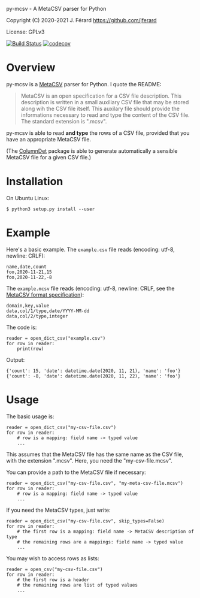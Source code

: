 py-mcsv - A MetaCSV parser for Python

Copyright (C) 2020-2021 J. Férard <https://github.com/jferard>

License: GPLv3

[![Build Status](https://travis-ci.com/MetaCSV/py-mcsv.svg?branch=main)](https://travis-ci.com/MetaCSV/py-mcsv)
[![codecov](https://codecov.io/gh/MetaCSV/py-mcsv/branch/main/graph/badge.svg)](https://codecov.io/gh/MetaCSV/py-mcsv)

# Overview
py-mcsv is a [MetaCSV](https://github.com/jferard/MetaCSV) parser for Python. 
I quote the README:

> MetaCSV is an open specification for a CSV file description. This description
> is written in a small auxiliary CSV file that may be stored along wih the 
>CSV file itself. This auxilary file should provide the informations necessary 
>to read and type the content of the CSV file. The standard extension is 
>".mcsv".

py-mcsv is able to read **and type** the rows of a CSV file, provided that you 
have an appropriate MetaCSV file.

(The [ColumnDet](https://github.com/jferard/ColumnDet) package is able to 
generate automatically a sensible MetaCSV file for a given CSV file.)  

# Installation
On Ubuntu Linux:

    $ python3 setup.py install --user

# Example
Here's a basic example. The `example.csv` file reads (encoding: utf-8, 
newline: CRLF): 

    name,date,count
    foo,2020-11-21,15
    foo,2020-11-22,-8

The `example.mcsv` file reads (encoding: utf-8, 
newline: CRLF, see the [MetaCSV format specification](https://github.com/jferard/MetaCSV#full-specification-draft-0)):

    domain,key,value
    data,col/1/type,date/YYYY-MM-dd
    data,col/2/type,integer

The code is:

    reader = open_dict_csv("example.csv")
    for row in reader:
        print(row)
        
Output:

    {'count': 15, 'date': datetime.date(2020, 11, 21), 'name': 'foo'}
    {'count': -8, 'date': datetime.date(2020, 11, 22), 'name': 'foo'}

# Usage

The basic usage is:

    reader = open_dict_csv("my-csv-file.csv")
    for row in reader:
        # row is a mapping: field name -> typed value
        ...

This assumes that the MetaCSV file has the same name as the CSV file, with the 
extension ".mcsv". Here, you need the "my-csv-file.mcsv". 

You can provide a path to the MetaCSV file if necessary:

    reader = open_dict_csv("my-csv-file.csv", "my-meta-csv-file.mcsv")
    for row in reader:
        # row is a mapping: field name -> typed value
        ...

If you need the MetaCSV types, just write: 

    reader = open_dict_csv("my-csv-file.csv", skip_types=False)
    for row in reader:
        # the first row is a mapping: field name -> MetaCSV description of type
        # the remaining rows are a mappings: field name -> typed value
        ...

You may wish to access rows as lists:
 
    reader = open_csv("my-csv-file.csv")
    for row in reader:
        # the first row is a header
        # the remaining rows are list of typed values
        ...
